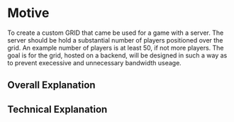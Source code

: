 # Motive

To create a custom GRID that came be used for a game with a server.  The server should be hold a substantial number of players positioned over the grid.  An example number of players is at least 50, if not more players.  The goal is for the grid, hosted on a backend, will be designed in such a way as to prevent execessive and unnecessary bandwidth useage.

## Overall Explanation




## Technical Explanation